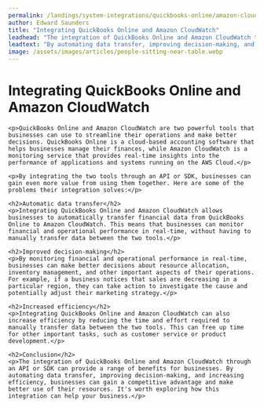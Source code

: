 ```yaml
---
permalink: /landings/system-integrations/quickbooks-online/amazon-cloudwatch
author: Edward Saunders
title: "Integrating QuickBooks Online and Amazon CloudWatch"
leadhead: "The integration of QuickBooks Online and Amazon CloudWatch through an API or SDK can provide a range of benefits for businesses"
leadtext: "By automating data transfer, improving decision-making, and increasing efficiency, businesses can gain a competitive advantage and make better use of their resources. It's worth exploring how this integration can help your business."
image: /assets/images/articles/people-sitting-near-table.webp
---
```

<div class="arttext">	<h1>Integrating QuickBooks Online and Amazon CloudWatch</h1>

	<p>QuickBooks Online and Amazon CloudWatch are two powerful tools that businesses can use to streamline their operations and make better decisions. QuickBooks Online is a cloud-based accounting software that helps businesses manage their finances, while Amazon CloudWatch is a monitoring service that provides real-time insights into the performance of applications and systems running on the AWS Cloud.</p>

	<p>By integrating the two tools through an API or SDK, businesses can gain even more value from using them together. Here are some of the problems their integration solves:</p>

	<h2>Automatic data transfer</h2>
	<p>Integrating QuickBooks Online and Amazon CloudWatch allows businesses to automatically transfer financial data from QuickBooks Online to Amazon CloudWatch. This means that businesses can monitor financial and operational performance in real-time, without having to manually transfer data between the two tools.</p>

	<h2>Improved decision-making</h2>
	<p>By monitoring financial and operational performance in real-time, businesses can make better decisions about resource allocation, inventory management, and other important aspects of their operations. For example, if a business notices that sales are decreasing in a particular region, they can take action to investigate the cause and potentially adjust their marketing strategy.</p>

	<h2>Increased efficiency</h2>
	<p>Integrating QuickBooks Online and Amazon CloudWatch can also increase efficiency by reducing the time and effort required to manually transfer data between the two tools. This can free up time for other important tasks, such as customer service or product development.</p>

	<h2>Conclusion</h2>
	<p>The integration of QuickBooks Online and Amazon CloudWatch through an API or SDK can provide a range of benefits for businesses. By automating data transfer, improving decision-making, and increasing efficiency, businesses can gain a competitive advantage and make better use of their resources. It's worth exploring how this integration can help your business.</p>
</div>